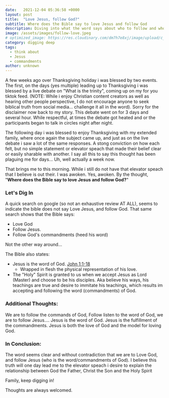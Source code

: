 ```yaml
---
date:   2021-12-04 05:36:58 +0000
layout: post
title:  "Love Jesus, follow God?"
subtitle: Where does the Bible say to love Jesus and follow God 
description: Diving into what the word says about who to follow and who to love, and what does that tell me about God the father and Jesus the son.
image: /assets/images/follow-love.jpeg
# optimized_image: https://res.cloudinary.com/dm7h7e8xj/image/upload/c_scale,w_380/v1559821647/theme2_ylcxxz.jpg
category: digging deep
tags:
  - think about
  - Jesus
  - commandments
author: unknown
---
```


A few weeks ago over Thanksgiving holiday i was blessed by two events. The first, on the days (yes multiple) leading up to Thanksgiving i was blessed by a live debate on "What is the trinity", coming up on my for you tiktok feed. (NOTE: While i enjoy Christian content creators as well as hearing other people perspective, I do not encourage anyone to seek biblical truth from social media... challenge it all in the word). Sorry for the disclaimer now back to my story. This debate went on for 3 days and several hour. While respectful, at times the debate got heated and or the participants began to talk in circles night after night.

The following day i was blessed to enjoy Thanksgiving with my extended family, where once again the subject came up, and just as on the live debate i saw a lot of the same responses. A stong conviction on how each felt, but no simple statement or elevator speach that made their belief clear or easily sharable with another. I say all this to say this thought has been plaguing me for days... Uh, well actually a week now. 

That brings me to this morning. While i still do not have that elevator speach that I believe is out their. I was awoken. Yes, awoken. By the thought, "**Where does the Bible say to love Jesus and follow God?**"

### Let's Dig In

A quick search on google (so not an exhaustive review AT ALL), seems to indicate the bible does not say Love Jesus, and follow God. That same search shows that the Bible says: 

- Love God 
- Follow Jesus.
- Follow God's commandments (heed his word)

Not the other way around...

The Bible also states: 

- Jesus is the word of God. [John 1:1-18](https://www.biblestudytools.com/john/1.html)
    - Wrapped in flesh the physical representation of his love.
- The "Holy" Spirit is granted to us when we accept Jesus as Lord (Master) and choose to be his disciples. Aka believe his ways, his teachings are true and desire to immitate his teachings, which results im accepting and following the word (commandments) of God.

### Additional Thoughts:

We are to follow the commands of God, Follow listen to the word of God, we are to follow Jesus…. Jesus is the word of God. Jesus is the fulfillment of the commandments. Jesus is both the love of God and the model for loving God. 

### In Conclusion:
The word seems clear and without contradiction that we are to Love God, and follow Jesus (who is the word/commandments of God). I believe this truth will one day lead me to the elevator speach i desire to explain the relationship between God the Father, Christ the Son and the Holy Spirit  

Family, keep digging in!

Thoughts are always welcomed.
